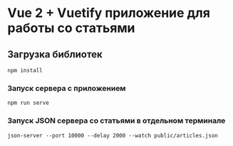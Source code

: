 # Vue 2 + Vuetify приложение для работы со статьями

## Загрузка библиотек
```
npm install
```

### Запуск сервера с приложением
```
npm run serve
```

### Запуск JSON сервера со статьями в отдельном терминале
```
json-server --port 10000 --delay 2000 --watch public/articles.json
```
